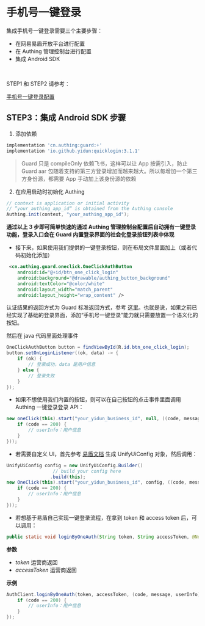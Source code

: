 # 手机号一键登录

<LastUpdated/>

集成手机号一键登录需要三个主要步骤：

* 在网易易盾开放平台进行配置
* 在 Authing 管理控制台进行配置
* 集成 Android SDK

<br>

STEP1 和 STEP2 请参考：

[手机号一键登录配置](../../../guides/oneauth/README.md)



## STEP3：集成 Android SDK 步骤

1. 添加依赖

```groovy
implementation 'cn.authing:guard:+'
implementation 'io.github.yidun:quicklogin:3.1.1'
```

> Guard 只是 compileOnly 依赖飞书，这样可以让 App 按需引入，防止 Guard aar 包随着支持的第三方登录增加而越来越大。所以每增加一个第三方身份源，都需要 App 手动加上该身份源的依赖

2. 在应用启动时初始化 Authing

```java
// context is application or initial activity
// ”your_authing_app_id“ is obtained from the Authing console
Authing.init(context, "your_authing_app_id");
```



**通过以上 3 步即可简单快速的通过 Authing 管理控制台配置后自动拥有一键登录功能，登录入口会在 Guard 内置登录界面的社会化登录按钮列表中体现**



* 接下来，如果使用我们提供的一键登录按钮，则在布局文件里面加上（或者代码初始化添加）

```xml
 <cn.authing.guard.oneclick.OneClickAuthButton
    android:id="@+id/btn_one_click_login"
    android:background="@drawable/authing_button_background"
    android:textColor="@color/white"
    android:layout_width="match_parent"
    android:layout_height="wrap_content" />
```

认证结果的返回方式为 Guard 标准返回方式，参考 [这里](../develop.md)。也就是说，如果之前已经实现了基础的登录界面，添加“手机号一键登录”能力就只需要放置一个语义化的按钮。

然后在 java 代码里面处理事件

```java
OneClickAuthButton button = findViewById(R.id.btn_one_click_login);
button.setOnLoginListener((ok, data) -> {
    if (ok) {
        // 登录成功，data 是用户信息
    } else {
        // 登录失败
    }
});
```

* 如果不想使用我们内置的按钮，则可以在自己按钮的点击事件里面调用 Authing 一键登录登录 API：

```java
new oneClick(this).start("your_yidun_business_id", null, ((code, message, userInfo) -> {
    if (code == 200) {
        // userInfo：用户信息
    }
}));
```

* 若需要自定义 UI，首先参考 [易盾文档](https://gitee.com/netease_yidun/quickpass-android-demo) 生成 UnifyUiConfig 对象，然后调用：

```java
UnifyUiConfig config = new UnifyUiConfig.Builder()
                 // build your config here
                .build(this);
new OneClick(this).start("your_yidun_business_id", config, ((code, message, userInfo) -> {
    if (code == 200) {
        // userInfo：用户信息
    }
}));
```

- 若想基于易盾自己实现一键登录流程，在拿到 token 和 access token 后，可以调用：

```java
public static void loginByOneAuth(String token, String accessToken, @NotNull AuthCallback<UserInfo> callback)
```

**参数**

- *token* 运营商返回
- *accessToken* 运营商返回

**示例**

```java
AuthClient.loginByOneAuth(token, accessToken, (code, message, userInfo)->{
    if (code == 200) {
        // userInfo：用户信息
    }
});
```